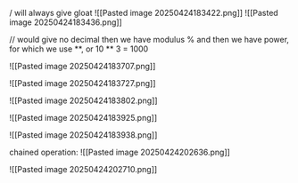 
/ will always give gloat
![[Pasted image 20250424183422.png]]
![[Pasted image 20250424183436.png]]



// would give no decimal
then we have modulus % 
and then we have power, for which we use **, or 10 ** 3 = 1000


![[Pasted image 20250424183707.png]]


![[Pasted image 20250424183727.png]]


![[Pasted image 20250424183802.png]]


![[Pasted image 20250424183925.png]]


![[Pasted image 20250424183938.png]]


chained operation:
![[Pasted image 20250424202636.png]]

![[Pasted image 20250424202710.png]]